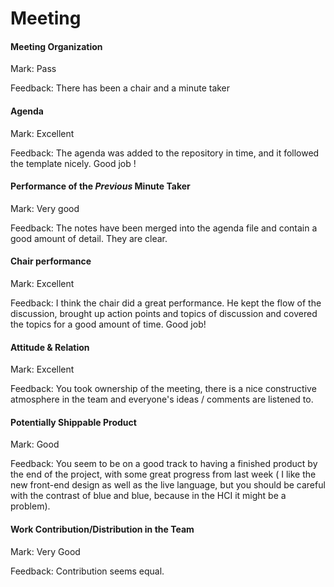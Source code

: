 # Meeting


#### Meeting Organization

Mark: Pass

Feedback: There has been a chair and a minute taker


#### Agenda 

Mark: Excellent

Feedback: The agenda was added to the repository in time, and it followed the template nicely. Good job !


#### Performance of the *Previous* Minute Taker


Mark: Very good

Feedback: The notes have been merged into the agenda file and contain a good amount of detail. They are clear.


#### Chair performance

Mark: Excellent

Feedback: I think the chair did a great performance. He kept the flow of the discussion, brought up action points and topics of discussion and covered the topics for a good amount of time. Good job!


#### Attitude & Relation

Mark: Excellent

Feedback: You took ownership of the meeting, there is a nice constructive atmosphere in the team and everyone's ideas / comments are listened to.


#### Potentially Shippable Product

Mark: Good

Feedback: You seem to be on a good track to having a finished product by the end of the project, with some great progress from last week ( I like the new front-end design as well as the live language, but you should be careful with the contrast of blue and blue, because in the HCI it might be a problem).


#### Work Contribution/Distribution in the Team

Mark: Very Good

Feedback: Contribution seems equal.
